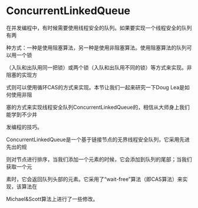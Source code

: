 # ConcurrentLinkedQueue

在并发编程中，有时候需要使用线程安全的队列。如果要实现一个线程安全的队列有两

种方式：一种是使用阻塞算法，另一种是使用非阻塞算法。使用阻塞算法的队列可以用一个锁

（入队和出队用同一把锁）或两个锁（入队和出队用不同的锁）等方式来实现。非阻塞的实现方

式则可以使用循环CAS的方式来实现。本节让我们一起来研究一下Doug Lea是如何使用非阻

塞的方式来实现线程安全队列ConcurrentLinkedQueue的，相信从大师身上我们能学到不少并

发编程的技巧。

ConcurrentLinkedQueue是一个基于链接节点的无界线程安全队列，它采用先进先出的规

则对节点进行排序，当我们添加一个元素的时候，它会添加到队列的尾部；当我们获取一个元

素时，它会返回队列头部的元素。它采用了“wait-free”算法（即CAS算法）来实现，该算法在

Michael&Scott算法上进行了一些修改。

